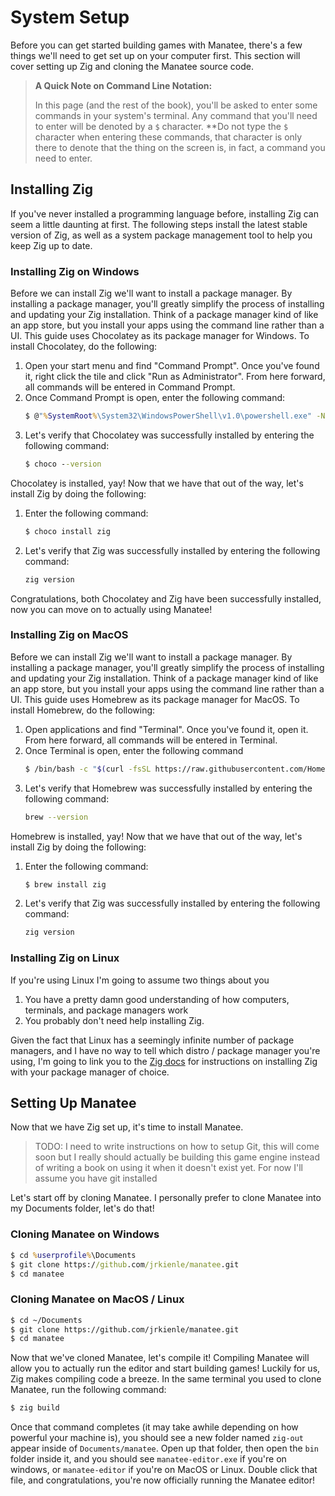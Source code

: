 # System Setup

Before you can get started building games with Manatee, there's a few things we'll need to get set
up on your computer first. This section will cover setting up Zig and cloning the Manatee source
code.

> **A Quick Note on Command Line Notation:**
>
> In this page (and the rest of the book), you'll be asked to enter some commands in your system's
> terminal. Any command that you'll need to enter will be denoted by a `$` character. **Do not type
> the `$` character when entering these commands, that character is only there to denote that the
> thing on the screen is, in fact, a command you need to enter.

## Installing Zig

If you've never installed a programming language before, installing Zig can seem a little daunting
at first. The following steps install the latest stable version of Zig, as well as a system package
management tool to help you keep Zig up to date.

### Installing Zig on Windows

Before we can install Zig we'll want to install a package manager. By installing a package manager,
you'll greatly simplify the process of installing and updating your Zig installation. Think of a
package manager kind of like an app store, but you install your apps using the command line rather
than a UI. This guide uses Chocolatey as its package manager for Windows. To install Chocolatey,
do the following:

1. Open your start menu and find "Command Prompt". Once you've found it, right click the tile and
   click "Run as Administrator". From here forward, all commands will be entered in Command Prompt.
2. Once Command Prompt is open, enter the following command:
   ```bat
   $ @"%SystemRoot%\System32\WindowsPowerShell\v1.0\powershell.exe" -NoProfile -InputFormat None -ExecutionPolicy Bypass -Command "[System.Net.ServicePointManager]::SecurityProtocol = 3072; iex ((New-Object System.Net.WebClient).DownloadString('https://community.chocolatey.org/install.ps1'))" && SET "PATH=%PATH%;%ALLUSERSPROFILE%\chocolatey\bin"
   ```
3. Let's verify that Chocolatey was successfully installed by entering the following command:
   ```bat
   $ choco --version
   ```

Chocolatey is installed, yay! Now that we have that out of the way, let's install Zig by doing the
following:

1. Enter the following command:
   ```bat
   $ choco install zig
   ```
2. Let's verify that Zig was successfully installed by entering the following command:
   ```bat
   zig version
   ```

Congratulations, both Chocolatey and Zig have been successfully installed, now you can move on to
actually using Manatee!

### Installing Zig on MacOS

Before we can install Zig we'll want to install a package manager. By installing a package manager,
you'll greatly simplify the process of installing and updating your Zig installation. Think of a
package manager kind of like an app store, but you install your apps using the command line rather
than a UI. This guide uses Homebrew as its package manager for MacOS. To install Homebrew,  do the
following:

1. Open applications and find "Terminal". Once you've found it, open it. From here forward, all
   commands will be entered in Terminal.
2. Once Terminal is open, enter the following command
   ```zsh
   $ /bin/bash -c "$(curl -fsSL https://raw.githubusercontent.com/Homebrew/install/HEAD/install.sh)"
   ```
3. Let's verify that Homebrew was successfully installed by entering the following command:
   ```zsh
   brew --version
   ```

Homebrew is installed, yay! Now that we have that out of the way, let's install Zig by doing the
following:

1. Enter the following command:
   ```bat
   $ brew install zig
   ```
2. Let's verify that Zig was successfully installed by entering the following command:
   ```bat
   zig version
   ```

### Installing Zig on Linux

If you're using Linux I'm going to assume two things about you

1. You have a pretty damn good understanding of how computers, terminals, and package managers work
2. You probably don't need help installing Zig.

Given the fact that Linux has a seemingly infinite number of package managers, and I have no way to
tell which distro / package manager you're using, I'm going to link you to the
[Zig docs](https://github.com/ziglang/zig/wiki/Install-Zig-from-a-Package-Manager) for instructions
on installing Zig with your package manager of choice.

## Setting Up Manatee

Now that we have Zig set up, it's time to install Manatee.

> TODO: I need to write instructions on how to setup Git, this will come soon but I really should
> actually be building this game engine instead of writing a book on using it when it doesn't
> exist yet. For now I'll assume you have git installed

Let's start off by cloning Manatee. I personally prefer to clone Manatee into my Documents folder,
let's do that!

### Cloning Manatee on Windows

```bat
$ cd %userprofile%\Documents
$ git clone https://github.com/jrkienle/manatee.git
$ cd manatee
```

### Cloning Manatee on MacOS / Linux

```zsh
$ cd ~/Documents
$ git clone https://github.com/jrkienle/manatee.git
$ cd manatee
```

Now that we've cloned Manatee, let's compile it! Compiling Manatee will allow you to actually run
the editor and start building games! Luckily for us, Zig makes compiling code a breeze. In the same
terminal you used to clone Manatee, run the following command:

```zsh
$ zig build
```

Once that command completes (it may take awhile depending on how powerful your machine is), you
should see a new folder named `zig-out` appear inside of `Documents/manatee`. Open up that folder,
then open the `bin` folder inside it, and you should see `manatee-editor.exe` if you're on windows,
or `manatee-editor` if you're on MacOS or Linux. Double click that file, and congratulations,
you're now officially running the Manatee editor!
